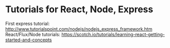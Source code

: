 # Tutorials for React, Node, Express
First express tutorial: http://www.tutorialspoint.com/nodejs/nodejs_express_framework.htm
React/Flux/Node tutorials: https://scotch.io/tutorials/learning-react-getting-started-and-concepts

